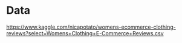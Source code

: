 

# Data
https://www.kaggle.com/nicapotato/womens-ecommerce-clothing-reviews?select=Womens+Clothing+E-Commerce+Reviews.csv
